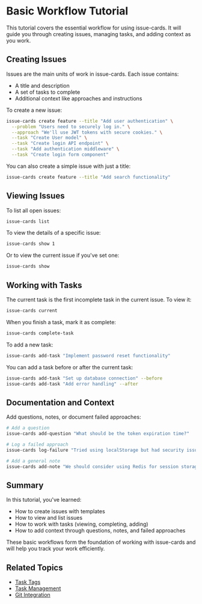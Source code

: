 # Basic Workflow Tutorial

This tutorial covers the essential workflow for using issue-cards. It will guide you through creating issues, managing tasks, and adding context as you work.

## Creating Issues

Issues are the main units of work in issue-cards. Each issue contains:
- A title and description
- A set of tasks to complete
- Additional context like approaches and instructions

To create a new issue:

```bash
issue-cards create feature --title "Add user authentication" \
  --problem "Users need to securely log in." \
  --approach "We'll use JWT tokens with secure cookies." \
  --task "Create User model" \
  --task "Create login API endpoint" \
  --task "Add authentication middleware" \
  --task "Create login form component"
```

You can also create a simple issue with just a title:

```bash
issue-cards create feature --title "Add search functionality"
```

## Viewing Issues

To list all open issues:

```bash
issue-cards list
```

To view the details of a specific issue:

```bash
issue-cards show 1
```

Or to view the current issue if you've set one:

```bash
issue-cards show
```

## Working with Tasks

The current task is the first incomplete task in the current issue. To view it:

```bash
issue-cards current
```

When you finish a task, mark it as complete:

```bash
issue-cards complete-task
```

To add a new task:

```bash
issue-cards add-task "Implement password reset functionality"
```

You can add a task before or after the current task:

```bash
issue-cards add-task "Set up database connection" --before
issue-cards add-task "Add error handling" --after
```

## Documentation and Context

Add questions, notes, or document failed approaches:

```bash
# Add a question
issue-cards add-question "What should be the token expiration time?"

# Log a failed approach
issue-cards log-failure "Tried using localStorage but had security issues"

# Add a general note
issue-cards add-note "We should consider using Redis for session storage"
```

## Summary

In this tutorial, you've learned:

- How to create issues with templates
- How to view and list issues
- How to work with tasks (viewing, completing, adding)
- How to add context through questions, notes, and failed approaches

These basic workflows form the foundation of working with issue-cards and will help you track your work efficiently.

## Related Topics

- [Task Tags](../reference/tag-expansion.md)
- [Task Management](task-management.md)
- [Git Integration](../guides/git-integration.md)